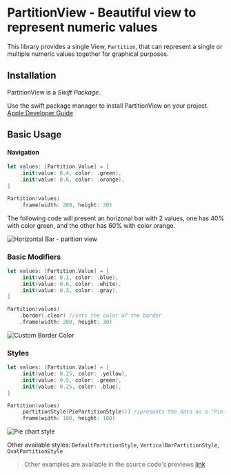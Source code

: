 # PartitionView - Beautiful view to represent numeric values

This library provides a single View, `Partition`, that can represent a single or multiple numeric values together for graphical purposes. 

## Installation
PartitionView is a *Swift Package*. 

Use the swift package manager to install PartitionView on your project. [Apple Developer Guide](https://developer.apple.com/documentation/xcode/adding_package_dependencies_to_your_app)

## Basic Usage 

#### Navigation
```swift
let values: [Partition.Value] = [
	.init(value: 0.4, color: .green),
	.init(value: 0.6, color: .orange),
]

Partition(values)
	.frame(width: 200, height: 30)
```
The following code will present an horizonal bar with 2 values, one has 40% with color green, and the other has 60% with color orange.

![Horizontal Bar - parition view](https://user-images.githubusercontent.com/29046630/196681036-0d6e9002-625a-43c0-ac80-86dd332312ca.png)

### Basic Modifiers
```swift
let values: [Partition.Value] = [
	.init(value: 0.1, color: .blue),
	.init(value: 0.6, color: .white),
	.init(value: 0.3, color: .gray),
]

Partition(values)
	.border(.clear) //sets the color of the border
	.frame(width: 200, height: 30)
```
![Custom Border Color](https://user-images.githubusercontent.com/29046630/196680532-abcfd063-59d5-435c-bcb6-c46974c3ee2f.png)

### Styles
```swift
let values: [Partition.Value] = [
	.init(value: 0.25, color: .yellow),
	.init(value: 0.5, color: .green),
	.init(value: 0.25, color: .blue),
]

Partition(values)
	.partitionStyle(PiePartitionStyle()) //presents the data as a "Pie chart"
	.frame(width: 100, height: 100)
```
![Pie chart style](https://user-images.githubusercontent.com/29046630/196680536-e22bf98d-f1bd-42a9-9965-0911bc1eb6a5.png)

Other available styles:  `DefaultPartitionStyle`, `VerticalBarPartitionStyle`, `OvalPartitionStyle`


> Other examples are available in the source code's previews [link](https://github.com/gal-yedidovich/PartitionView/blob/main/Sources/Partition/Partition.swift)
